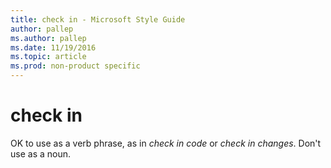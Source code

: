 ```yaml
---
title: check in - Microsoft Style Guide
author: pallep
ms.author: pallep
ms.date: 11/19/2016
ms.topic: article
ms.prod: non-product specific
---
```


# check in

OK to use as a verb phrase, as in *check in code* or *check in changes*. Don't use as a noun.
